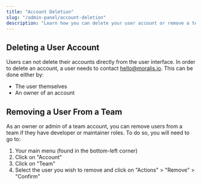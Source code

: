 ```yaml
---
title: "Account Deletion"
slug: "/admin-panel/account-deletion"
description: "Learn how you can delete your user account or remove a team member from an organization."
---
```

## Deleting a User Account

Users can not delete their accounts directly from the user interface. In order to delete an account, a user needs to contact [hello@moralis.io](mailto:hello@moralis.io). This can be done either by:

- The user themselves
- An owner of an account

## Removing a User From a Team

As an owner or admin of a team account, you can remove users from a team if they have developer or maintainer roles. To do so, you will need to go to:

1. Your main menu (found in the bottom-left corner)
2. Click on "Account"
3. Click on "Team"
4. Select the user you wish to remove and click on "Actions" > "Remove" > "Confirm"